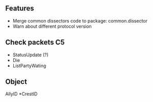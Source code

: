 ## Features
* Merge common dissectors code to package: common.dissector
* Warn about different protocol version

## Check packets C5
* StatusUpdate (?)
* Die
* ListPartyWating

## Object
AllyID
*CrestID